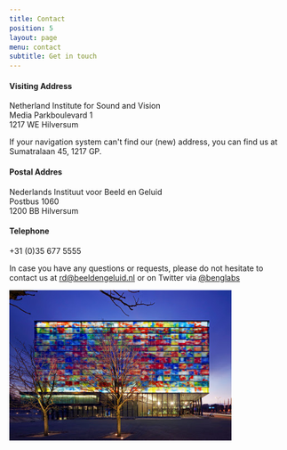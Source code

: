 ```yaml
---
title: Contact
position: 5
layout: page
menu: contact
subtitle: Get in touch
---
```


#### Visiting Address 
Netherland Institute for Sound and Vision  
Media Parkboulevard 1  
1217 WE Hilversum  

If your navigation system can't find our (new) address, you can find us at Sumatralaan 45, 1217 GP.  

#### Postal Addres  
Nederlands Instituut voor Beeld en Geluid  
Postbus 1060  
1200 BB Hilversum  

#### Telephone
+31 (0)35 677 5555

<!-- colsplit -->

In case you have any questions or requests, please do not hesitate to contact us at [rd@beeldengeluid.nl](mailto:rd@beeldengeluid.nl) or on Twitter via [@benglabs](https://twitter.com/benglabs)

![Sound & Vision](/assets/images/beeldengeluid-building-small.jpg)